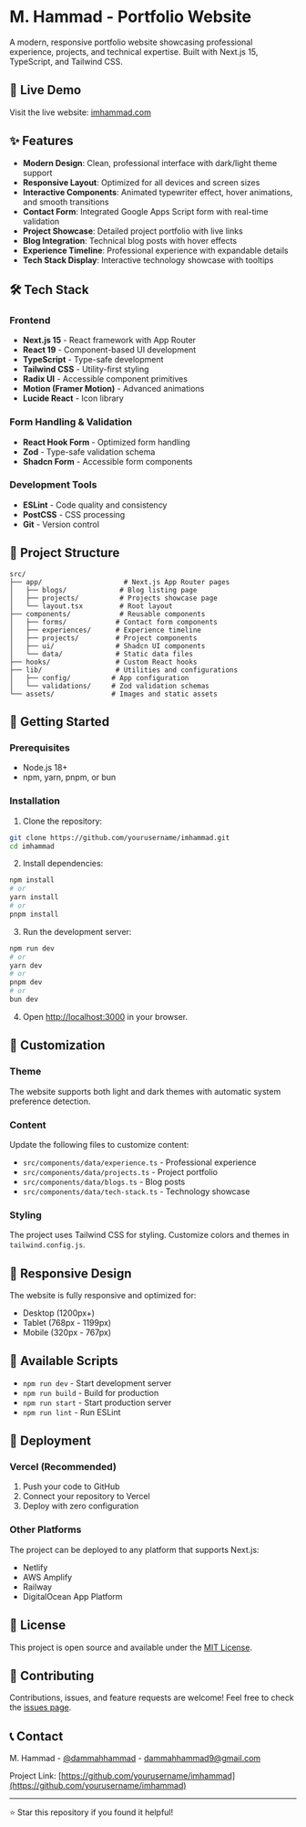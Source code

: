 # M. Hammad - Portfolio Website

A modern, responsive portfolio website showcasing professional experience, projects, and technical expertise. Built with Next.js 15, TypeScript, and Tailwind CSS.

## 🚀 Live Demo

Visit the live website: [imhammad.com](https://imhammad.com)

## ✨ Features

- **Modern Design**: Clean, professional interface with dark/light theme support
- **Responsive Layout**: Optimized for all devices and screen sizes
- **Interactive Components**: Animated typewriter effect, hover animations, and smooth transitions
- **Contact Form**: Integrated Google Apps Script form with real-time validation
- **Project Showcase**: Detailed project portfolio with live links
- **Blog Integration**: Technical blog posts with hover effects
- **Experience Timeline**: Professional experience with expandable details
- **Tech Stack Display**: Interactive technology showcase with tooltips

## 🛠️ Tech Stack

### Frontend
- **Next.js 15** - React framework with App Router
- **React 19** - Component-based UI development
- **TypeScript** - Type-safe development
- **Tailwind CSS** - Utility-first styling
- **Radix UI** - Accessible component primitives
- **Motion (Framer Motion)** - Advanced animations
- **Lucide React** - Icon library

### Form Handling & Validation
- **React Hook Form** - Optimized form handling
- **Zod** - Type-safe validation schema
- **Shadcn Form** - Accessible form components

### Development Tools
- **ESLint** - Code quality and consistency
- **PostCSS** - CSS processing
- **Git** - Version control

## 📁 Project Structure

```
src/
├── app/                    # Next.js App Router pages
│   ├── blogs/             # Blog listing page
│   ├── projects/          # Projects showcase page
│   └── layout.tsx         # Root layout
├── components/            # Reusable components
│   ├── forms/            # Contact form components
│   ├── experiences/      # Experience timeline
│   ├── projects/         # Project components
│   ├── ui/               # Shadcn UI components
│   └── data/             # Static data files
├── hooks/                # Custom React hooks
├── lib/                  # Utilities and configurations
│   ├── config/          # App configuration
│   └── validations/     # Zod validation schemas
└── assets/              # Images and static assets
```

## 🚀 Getting Started

### Prerequisites
- Node.js 18+ 
- npm, yarn, pnpm, or bun

### Installation

1. Clone the repository:
```bash
git clone https://github.com/yourusername/imhammad.git
cd imhammad
```

2. Install dependencies:
```bash
npm install
# or
yarn install
# or
pnpm install
```

3. Run the development server:
```bash
npm run dev
# or
yarn dev
# or
pnpm dev
# or
bun dev
```

4. Open [http://localhost:3000](http://localhost:3000) in your browser.

## 🎨 Customization

### Theme
The website supports both light and dark themes with automatic system preference detection.

### Content
Update the following files to customize content:
- `src/components/data/experience.ts` - Professional experience
- `src/components/data/projects.ts` - Project portfolio
- `src/components/data/blogs.ts` - Blog posts
- `src/components/data/tech-stack.ts` - Technology showcase

### Styling
The project uses Tailwind CSS for styling. Customize colors and themes in `tailwind.config.js`.

## 📱 Responsive Design

The website is fully responsive and optimized for:
- Desktop (1200px+)
- Tablet (768px - 1199px)
- Mobile (320px - 767px)

## 🔧 Available Scripts

- `npm run dev` - Start development server
- `npm run build` - Build for production
- `npm run start` - Start production server
- `npm run lint` - Run ESLint

## 🚀 Deployment

### Vercel (Recommended)
1. Push your code to GitHub
2. Connect your repository to Vercel
3. Deploy with zero configuration

### Other Platforms
The project can be deployed to any platform that supports Next.js:
- Netlify
- AWS Amplify
- Railway
- DigitalOcean App Platform

## 📄 License

This project is open source and available under the [MIT License](LICENSE).

## 🤝 Contributing

Contributions, issues, and feature requests are welcome! Feel free to check the [issues page](https://github.com/yourusername/imhammad/issues).

## 📞 Contact

M. Hammad - [@dammahhammad](https://linkedin.com/in/dammahhammad) - dammahhammad9@gmail.com

Project Link: [https://github.com/yourusername/imhammad](https://github.com/yourusername/imhammad)

---

⭐ Star this repository if you found it helpful!